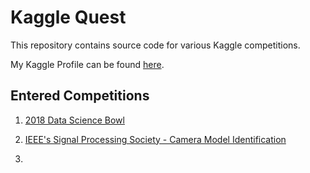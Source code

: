 # Kaggle Quest

This repository contains source code for various Kaggle competitions.

My Kaggle Profile can be found [here](https://www.kaggle.com/andersy005).


## Entered Competitions 

1. [2018 Data Science Bowl ](https://www.kaggle.com/c/data-science-bowl-2018)

2. [IEEE's Signal Processing Society - Camera Model Identification](https://www.kaggle.com/c/sp-society-camera-model-identification)

3. 